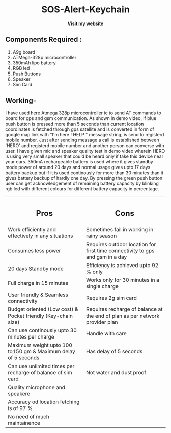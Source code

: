 <div align="center">
  <h1>SOS-Alert-Keychain</h1>
  <a href="https://sites.google.com/view/rhythmshah/sos-alert?authuser=0"><b>Visit my website</b></a>
</div>


## **Components Required :**

1. A9g board
2. ATMega-328p microcontroller
3. 350mAh lipo battery
4. RGB led
5. Push Buttons
6. Speaker
7. Sim Card

## **Working-**

I have used here Atmega 328p microcontroller ic to send AT commands to board for gps and gsm communication. As shown in demo video, if blue push button is pressed more than 5 seconds than current location coordinates is fetched through gps satellite and is converted in form of google map link with "I'm here ! HELP " message string; is send to registerd mobile number. Just after sending message a call is established between 'HERO' and registerd mobile number and another person can converse with user. I have given mic and speaker quality test in demo video wherein HERO is using very small speaker that could be heard only if take this device near your ears. 350mA rechargeable battery is used where it gives standby mode power of around 20 days and normal usage gives upto 17 days battery backup but if it is used continously for more than 30 minutes than it gives battery backup of hardly one day. By pressing the green push button user can get acknowledgement of remaining battery capacity by blinking rgb led with different colours for different battery capacity in percentage.


<table align="center">
  <tr>
    <th><h2><b>Pros</b></h2></th>
    <th><h2><b>Cons</b></h2></th>
  </tr>
  <tr>
    <td>Work efficiently and effectively in any situations</td>
    <td>Sometimes fail in working in rainy season</td>
  </tr>
  <tr>
    <td>Consumes less power</td>
    <td>Requires outdoor location for first time connectivity to gps and gsm in a day</td>
  </tr>
  <tr>
    <td>20 days Standby mode </td>
    <td>Efficiency is achieved upto 92 % only</td>
  </tr>
  <tr>
    <td>Full charge in 15 minutes</td>
    <td>Works only for 30 minutes in a single charge</td>
  </tr>
  <tr>
    <td>User friendly & Seamless connectivity</td>
    <td>Requires 2g sim card</td>
  </tr>
  <tr>
    <td>Budget oriented (Low cost) & Pocket friendly (Key-chain size)</td>
    <td>Requires recharge of balance at the end of plan as per network provider plan</td>
  </tr>
  <tr>
    <td>Can use continously upto 30 minutes per charge</td>
    <td>Handle with care</td>
  </tr>
  <tr>
    <td>Maximum weight upto 100 to150 gm & Maximum delay of 5 seconds</td>
    <td>Has delay of 5 seconds</td>
  </tr>
  <tr>
    <td>Can use unlimited times per recharge of balance of sim card</td>
     <td>Not water and dust proof</td>
  </tr>
  <tr>
    <td>Quality microphone and speakere</td>
  </tr>
   <tr>
    <td>Accuracy od location fetching is of 97 %</td>
  </tr>
   <tr>
    <td>No need of much maintainence</td>
  </tr>
</table>
